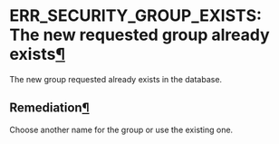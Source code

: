 ERR\_SECURITY\_GROUP\_EXISTS: The new requested group already exists[¶](#err-security-group-exists-the-new-requested-group-already-exists "Permalink to this heading")
======================================================================================================================================================================


The new group requested already exists in the database.



Remediation[¶](#remediation "Permalink to this heading")
--------------------------------------------------------


Choose another name for the group or use the existing one.